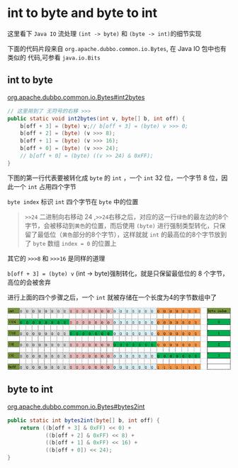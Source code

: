 # int to byte and byte to int

这里看下 `Java IO` 流处理 `(int -> byte)` 和 `(byte -> int)`的细节实现

下面的代码片段来自 `org.apache.dubbo.common.io.Bytes`, 在 Java IO 包中也有类似的 代码,可参看 `java.io.Bits`

## int to byte

[org.apache.dubbo.common.io.Bytes#int2bytes](https://github.com/apache/incubator-dubbo/blob/master/dubbo-common/src/main/java/org/apache/dubbo/common/io/Bytes.java#L126)

```java
// 这里用到了 无符号的右移 >>>
public static void int2bytes(int v, byte[] b, int off) {
    b[off + 3] = (byte) v;// b[off + 3] = (byte) v >>> 0;
    b[off + 2] = (byte) (v >>> 8);
    b[off + 1] = (byte) (v >>> 16);
    b[off + 0] = (byte) (v >>> 24);
    // b[off + 0] = (byte) ((v >> 24) & 0xFF);
}
```

下图的第一行代表要被转化成 `byte` 的 `int` ，一个 `int` 32 位，一个字节 8 位，因此一个 `int` 占用四个字节

`byte index` 标识 `int` 四个字节在 `byte` 中的位置

> `>>24` 二进制向右移动 24 ,`>>24`右移之后，对应的这一行`绿色`的最左边的8个字节，会被移动到`黄色`的位置，而后使用 `(byte)` 进行强制类型转化，只保留了最低位（`黄色`部分的8个字节），这样就就 `int` 的最高位的8个字节放到了 `byte` 数组 `index = 0` 的位置上

其它的 `>>>8` 和 `>>>16` 是同样的道理

`b[off + 3] = (byte) v` (int -> byte)强制转化，就是只保留最低位的 8 个字节，高位的会被舍弃

进行上面的四个步骤之后，一个 `int` 就被存储在一个长度为4的字节数组中了

![int-to-byte.png](images/int-to-byte.png)

## byte to int

[org.apache.dubbo.common.io.Bytes#bytes2int](https://github.com/apache/incubator-dubbo/blob/master/dubbo-common/src/main/java/org/apache/dubbo/common/io/Bytes.java#L290)

```java
public static int bytes2int(byte[] b, int off) {
    return ((b[off + 3] & 0xFF) << 0) +
            ((b[off + 2] & 0xFF) << 8) +
            ((b[off + 1] & 0xFF) << 16) +
            ((b[off + 0]) << 24);
}
```